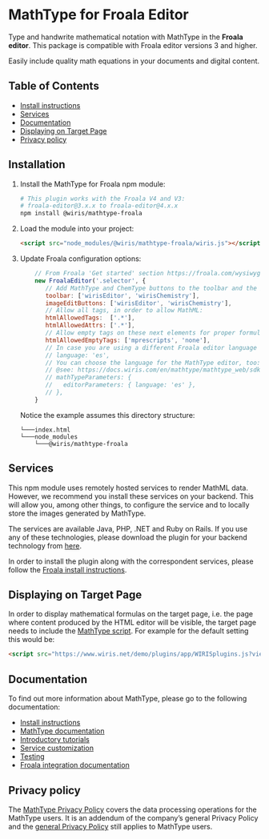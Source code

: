 # MathType for Froala Editor

Type and handwrite mathematical notation with MathType in the **Froala editor**. This package is compatible with Froala editor versions 3 and higher.

Easily include quality math equations in your documents and digital content.

## Table of Contents

- [Install instructions](#installation)
- [Services](#services)
- [Documentation](#documentation)
- [Displaying on Target Page](#displaying-on-target-page)
- [Privacy policy](#privacy-policy)

## Installation

1. Install the MathType for Froala npm module:

   ```sh
   # This plugin works with the Froala V4 and V3:
   # froala-editor@3.x.x to froala-editor@4.x.x
   npm install @wiris/mathtype-froala
   ```

2. Load the module into your project:

   ```html
   <script src="node_modules/@wiris/mathtype-froala/wiris.js"></script>
   ```

3. Update Froala configuration options:

   ```js
       // From Froala 'Get started' section https://froala.com/wysiwyg-editor/docs/overview/
       new FroalaEditor('.selector', {
          // Add MathType and ChemType buttons to the toolbar and the image menu:
          toolbar: ['wirisEditor', 'wirisChemistry'],
          imageEditButtons: ['wirisEditor', 'wirisChemistry'],
          // Allow all tags, in order to allow MathML:
          htmlAllowedTags:  ['.*'],
          htmlAllowedAttrs: ['.*'],
          // Allow empty tags on these next elements for proper formula rendering:
          htmlAllowedEmptyTags: ['mprescripts', 'none'],
          // In case you are using a different Froala editor language than default,
          // language: 'es',
          // You can choose the language for the MathType editor, too:
          // @see: https://docs.wiris.com/en/mathtype/mathtype_web/sdk-api/parameters#regional_properties
          // mathTypeParameters: {
          //   editorParameters: { language: 'es' },
          // },
       }
   ```

   Notice the example assumes this directory structure:

   ```
   └───index.html
   └───node_modules
       └───@wiris/mathtype-froala
   ```

## Services

This npm module uses remotely hosted services to render MathML data. However, we recommend you install these services on your backend. This will allow you, among other things, to configure the service and to locally store the images generated by MathType.

The services are available Java, PHP, .NET and Ruby on Rails. If you use any of these technologies, please download the plugin for your backend technology from [here](https://store.wiris.com/en/products/downloads/mathtype/integrations#froala?utm_source=npmjs&utm_medium=referral).

In order to install the plugin along with the correspondent services, please follow the [Froala install instructions](https://docs.wiris.com/mathtype/en/mathtype-integrations/mathtype-for-html-editors/mathtype-for-froala.html?utm_source=npmjs&utm_medium=referral).

## Displaying on Target Page

In order to display mathematical formulas on the target page, i.e. the page where content produced by the HTML editor will be visible, the target page needs to include the [MathType script](https://docs.wiris.com/en/mathtype/mathtype_web/integrations/mathml-mode#add_a_script_to_head). For example for the default setting this would be:

```html
<script src="https://www.wiris.net/demo/plugins/app/WIRISplugins.js?viewer=image"></script>
```

## Documentation

To find out more information about MathType, please go to the following documentation:

- [Install instructions](https://docs.wiris.com/mathtype/en/mathtype-integrations/mathtype-for-html-editors/mathtype-for-froala.html?utm_source=npmjs&utm_medium=referral)
- [MathType documentation](https://docs.wiris.com/en/mathtype/mathtype_web/start?utm_source=npmjs&utm_medium=referral)
- [Introductory tutorials](https://docs.wiris.com/en/mathtype/mathtype_web/intro_tutorials?utm_source=npmjs&utm_medium=referral)
- [Service customization](https://docs.wiris.com/en/mathtype/mathtype_web/integrations/config-table?utm_source=npmjs&utm_medium=referral)
- [Testing](https://docs.wiris.com/en/mathtype/mathtype_web/integrations/html/plugins-test?utm_source=npmjs&utm_medium=referral)
- [Froala integration documentation](https://froala.com/wysiwyg-editor/docs/migrate-from-v2/)

## Privacy policy

The [MathType Privacy Policy](https://www.wiris.com/en/mathtype-privacy-policy/?utm_source=npmjs&utm_medium=referral) covers the data processing operations for the MathType users. It is an addendum of the company’s general Privacy Policy and the [general Privacy Policy](https://wiris.com/en/privacy-policy) still applies to MathType users.

